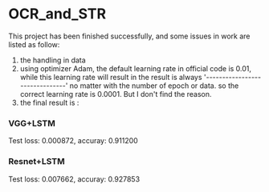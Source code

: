 # OCR_and_STR
This project has been finished successfully, and some issues in work are listed as follow:

1. the handling in data
2. using optimizer Adam, the default learning rate in official code is 0.01, while this learning rate will result in the result is always '-------------------------------' no matter with the number of epoch or data. so the correct learning rate is 0.0001. But I don't find the reason.
3. the final result is :
### VGG+LSTM
Test loss: 0.000872, accuray: 0.911200
### Resnet+LSTM
Test loss: 0.007662, accuray: 0.927853



